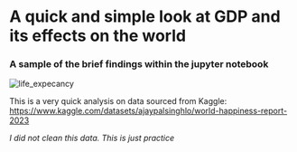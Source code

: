 # A quick and simple look at GDP and its effects on the world


### A sample of the brief findings within the jupyter notebook

![life_expecancy](https://user-images.githubusercontent.com/112681621/229311014-264676dc-64e4-482d-bbd9-faef32a95581.png)

This is a very quick analysis on data sourced from Kaggle: https://www.kaggle.com/datasets/ajaypalsinghlo/world-happiness-report-2023

*I did not clean this data. This is just practice* 

